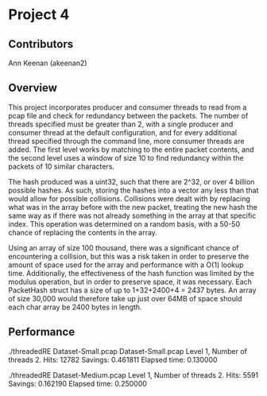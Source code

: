 # Project 4

## Contributors

Ann Keenan (akeenan2)

## Overview

This project incorporates producer and consumer threads to read from a pcap
file and check for redundancy between the packets. The number of threads
specified must be greater than 2, with a single producer and consumer thread at
the default configuration, and for every additional thread specified through
the command line, more consumer threads are added. The first level works by
matching to the entire packet contents, and the second level uses a window of
size 10 to find redundancy within the packets of 10 similar characters.

The hash produced was a uint32, such that there are 2^32, or over 4 billion
possible hashes. As such, storing the hashes into a vector any less than that
would allow for possible collisions. Collisions were dealt with by replacing
what was in the array before with the new packet, treating the new hash the
same way as if there was not already something in the array at that specific
index. This operation was determined on a random basis, with a 50-50 chance of
replacing the contents in the array.

Using an array of size 100 thousand, there was a significant chance of
encountering a collision, but this was a risk taken in order to preserve the
amount of space used for the array and performance with a O(1) lookup time.
Additionally, the effectiveness of the hash function was limited by the
modulus operation, but in order to preserve space, it was necessary. Each
PacketHash struct has a size of up to 1+32+2400+4 = 2437 bytes. An array of size
30,000 would therefore take up just over 64MB of space should each char array
be 2400 bytes in length.

## Performance

./threadedRE Dataset-Small.pcap Dataset-Small.pcap
Level 1, Number of threads 2.
Hits:         12782
Savings:      0.461811
Elapsed time: 0.130000

./threadedRE Dataset-Medium.pcap
Level 1, Number of threads 2.
Hits:         5591
Savings:      0.162190
Elapsed time: 0.250000
